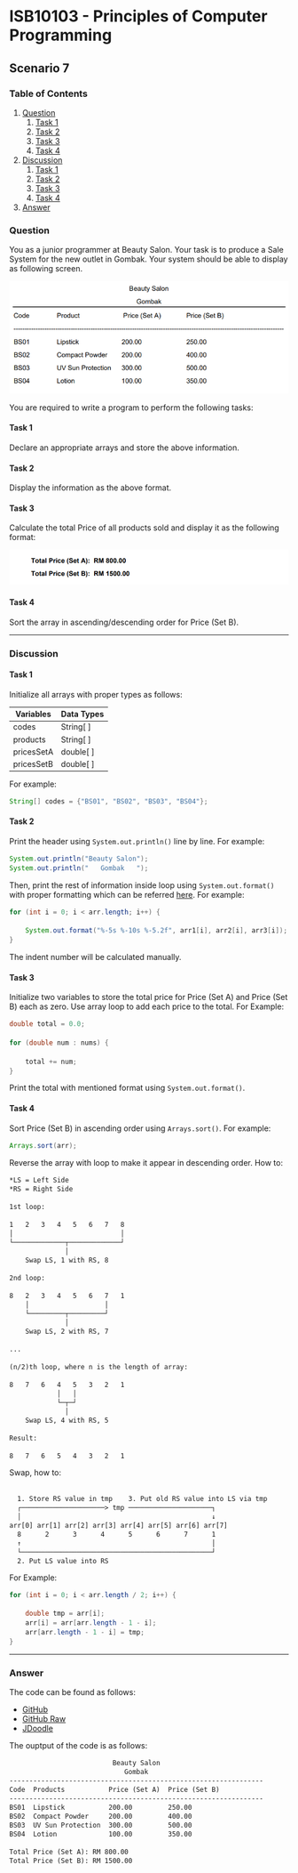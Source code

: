 # ISB10103 - Principles of Computer Programming

## Scenario 7

### Table of Contents

1.  [Question](#question)
    1.  [Task 1](#task-1)
    2.  [Task 2](#task-2)
    3.  [Task 3](#task-3)
    4.  [Task 4](#task-4)
2.  [Discussion](#discussion)
    1.  [Task 1](#task-1-1)
    2.  [Task 2](#task-2-1)
    3.  [Task 3](#task-3-1)
    4.  [Task 4](#task-4-1)
3.  [Answer](#answer)

### Question

You as a junior programmer at Beauty Salon. Your task is to produce a Sale System for the new outlet in Gombak. Your system should be able to display as following screen.

![](/assets/images/01.png)

You are required to write a program to perform the following tasks:

#### Task 1

Declare an appropriate arrays and store the above information.

#### Task 2

Display the information as the above format.

#### Task 3

Calculate the total Price of all products sold and display it as the following format:

![](/assets/images/02.png)

#### Task 4

Sort the array in ascending/descending order for Price (Set B).

---

### Discussion

#### Task 1

Initialize all arrays with proper types as follows:

| Variables  | Data Types |
| ---------- | ---------- |
| codes      | String[ ]  |
| products   | String[ ]  |
| pricesSetA | double[ ]  |
| pricesSetB | double[ ]  |

For example:

```Java
String[] codes = {"BS01", "BS02", "BS03", "BS04"};
```

#### Task 2

Print the header using `System.out.println()` line by line. For example:

```Java
System.out.println("Beauty Salon");
System.out.println("   Gombak   ");
```

Then, print the rest of information inside loop using `System.out.format()` with proper formatting which can be referred [here](https://www.baeldung.com/java-printstream-printf). For example:

```Java
for (int i = 0; i < arr.length; i++) {

    System.out.format("%-5s %-10s %-5.2f", arr1[i], arr2[i], arr3[i]);
}
```

The indent number will be calculated manually.

#### Task 3

Initialize two variables to store the total price for Price (Set A) and Price (Set B) each as zero. Use array loop to add each price to the total. For Example:

```Java
double total = 0.0;

for (double num : nums) {

    total += num;
}
```

Print the total with mentioned format using `System.out.format()`.

#### Task 4

Sort Price (Set B) in ascending order using `Arrays.sort()`. For example:

```Java
Arrays.sort(arr);
```

Reverse the array with loop to make it appear in descending order. How to:

```
*LS = Left Side
*RS = Right Side

1st loop:

1   2   3   4   5   6   7   8
│                           │
└─────────────┬─────────────┘
              │
    Swap LS, 1 with RS, 8

2nd loop:

8   2   3   4   5   6   7   1
    │                   │
    └─────────┬─────────┘
              │
    Swap LS, 2 with RS, 7

...

(n/2)th loop, where n is the length of array:

8   7   6   4   5   3   2   1
            │   │
            └─┬─┘
              │
    Swap LS, 4 with RS, 5

Result:

8   7   6   5   4   3   2   1
```

Swap, how to:

```

  1. Store RS value in tmp    3. Put old RS value into LS via tmp
  ┌─────────────────────> tmp ─────────────────────┐
  │                                                ↓
arr[0] arr[1] arr[2] arr[3] arr[4] arr[5] arr[6] arr[7]
  8      2      3      4      5      6      7      1
  ↑                                                │
  └────────────────────────────────────────────────┘
  2. Put LS value into RS
```

For Example:

```Java
for (int i = 0; i < arr.length / 2; i++) {

    double tmp = arr[i];
    arr[i] = arr[arr.length - 1 - i];
    arr[arr.length - 1 - i] = tmp;
}
```

---

### Answer

The code can be found as follows:

- [GitHub](src/Main.java)
- [GitHub Raw](https://raw.githubusercontent.com/mahran01/ISB10103-Assignment/main/src/Main.java)
- [JDoodle](http://jdoodle.com/ia/pRx)

The ouptput of the code is as follows:

```
                          Beauty Salon
                             Gombak
----------------------------------------------------------------
Code  Products           Price (Set A)  Price (Set B)
----------------------------------------------------------------
BS01  Lipstick           200.00         250.00
BS02  Compact Powder     200.00         400.00
BS03  UV Sun Protection  300.00         500.00
BS04  Lotion             100.00         350.00

Total Price (Set A): RM 800.00
Total Price (Set B): RM 1500.00
```
